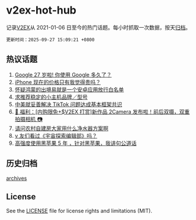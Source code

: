 # v2ex-hot-hub

 记录[V2EX](https://www.v2ex.com/)从 2021-01-06 日至今的热门话题。每小时抓取一次数据，按天[归档](archives)。

`更新时间：2025-09-27 15:09:21 +0800`

## 热议话题

1. [Google 27 岁啦! 你使用 Google 多久了？](https://www.v2ex.com/t/1162149)
1. [iPhone 现在的价格只有我觉得贵吗？](https://www.v2ex.com/t/1162101)
1. [怀疑鸿蒙的出境易就是一个安卓应用放行白名单](https://www.v2ex.com/t/1162082)
1. [求推荐稳定的小主机品牌／型号](https://www.v2ex.com/t/1162041)
1. [中美就妥善解决 TikTok 问题达成基本框架共识](https://www.v2ex.com/t/1162095)
1. [🎁 福利：[内购限免+$V2EX 打赏]新作品 2Camera 发布啦！前后双摄，双重拍摄相机 📷](https://www.v2ex.com/t/1162133)
1. [请问农村自建房大家用什么净水器方案啊](https://www.v2ex.com/t/1162093)
1. [v 友们看过《宇宙探索编辑部》吗？](https://www.v2ex.com/t/1162080)
1. [高强度使用黑苹果 5 年 ，针对黑苹果，我讲句公道话](https://www.v2ex.com/t/1162162)

## 历史归档

[archives](archives)

## License

See the [LICENSE](LICENSE) file for license rights and limitations (MIT).

